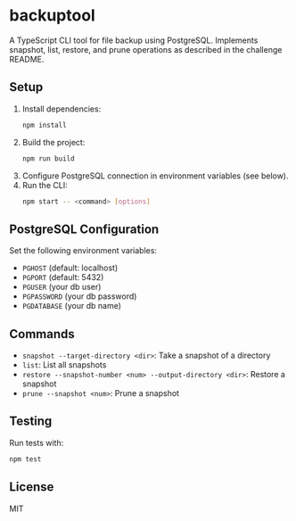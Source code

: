 # backuptool

A TypeScript CLI tool for file backup using PostgreSQL. Implements snapshot, list, restore, and prune operations as described in the challenge README.

## Setup

1. Install dependencies:
   ```sh
   npm install
   ```
2. Build the project:
   ```sh
   npm run build
   ```
3. Configure PostgreSQL connection in environment variables (see below).
4. Run the CLI:
   ```sh
   npm start -- <command> [options]
   ```

## PostgreSQL Configuration

Set the following environment variables:
- `PGHOST` (default: localhost)
- `PGPORT` (default: 5432)
- `PGUSER` (your db user)
- `PGPASSWORD` (your db password)
- `PGDATABASE` (your db name)

## Commands

- `snapshot --target-directory <dir>`: Take a snapshot of a directory
- `list`: List all snapshots
- `restore --snapshot-number <num> --output-directory <dir>`: Restore a snapshot
- `prune --snapshot <num>`: Prune a snapshot

## Testing

Run tests with:
```sh
npm test
```

## License
MIT
